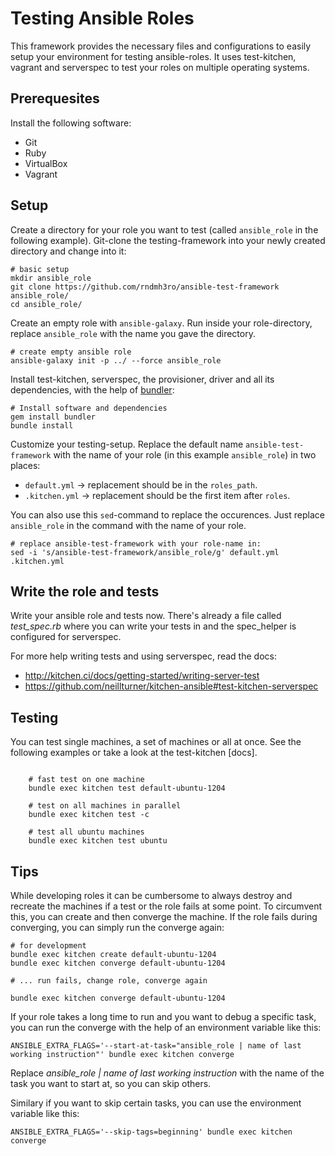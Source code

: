 # Testing Ansible Roles

This framework provides the necessary files and configurations to easily setup your environment for testing ansible-roles.
It uses test-kitchen, vagrant and serverspec to test your roles on multiple operating systems.

## Prerequesites

Install the following software:

- Git
- Ruby
- VirtualBox
- Vagrant

## Setup

Create a directory for your role you want to test (called `ansible_role` in the following example).
Git-clone the testing-framework into your newly created directory and change into it:
```
# basic setup
mkdir ansible_role
git clone https://github.com/rndmh3ro/ansible-test-framework ansible_role/
cd ansible_role/
```

Create an empty role with `ansible-galaxy`.
Run inside your role-directory, replace `ansible_role` with the name you gave the directory.

```
# create empty ansible role
ansible-galaxy init -p ../ --force ansible_role
```

Install test-kitchen, serverspec, the provisioner, driver and all its dependencies, with the help of [bundler]:
```
# Install software and dependencies
gem install bundler
bundle install
```

Customize your testing-setup. 
Replace the default name `ansible-test-framework` with the name of your role (in this example `ansible_role`) in two places:
- `default.yml` -> replacement should be in the `roles_path`.
- `.kitchen.yml` -> replacement should be the first item after `roles`.

You can also use this `sed`-command to replace the occurences.
Just replace `ansible_role` in the command with the name of your role.

```
# replace ansible-test-framework with your role-name in:
sed -i 's/ansible-test-framework/ansible_role/g' default.yml .kitchen.yml
```

## Write the role and tests

Write your ansible role and tests now.
There's already a file called *test_spec.rb* where you can write your tests in and the spec_helper is configured for serverspec.

For more help writing tests and using serverspec, read the docs:
- http://kitchen.ci/docs/getting-started/writing-server-test
- https://github.com/neillturner/kitchen-ansible#test-kitchen-serverspec

## Testing

You can test single machines, a set of machines or all at once. See the following examples or take a look at the test-kitchen [docs].
```

    # fast test on one machine
    bundle exec kitchen test default-ubuntu-1204

    # test on all machines in parallel
    bundle exec kitchen test -c

    # test all ubuntu machines
    bundle exec kitchen test ubuntu
```

## Tips

While developing roles it can be cumbersome to always destroy and recreate the machines if a test or the role fails at some point.
To circumvent this, you can create and then converge the machine. If the role fails during converging, you can simply run the converge again:

    # for development
    bundle exec kitchen create default-ubuntu-1204
    bundle exec kitchen converge default-ubuntu-1204

    # ... run fails, change role, converge again

    bundle exec kitchen converge default-ubuntu-1204


If your role takes a long time to run and you want to debug a specific task, you can run the converge with the help of an environment variable like this:

    ANSIBLE_EXTRA_FLAGS='--start-at-task="ansible_role | name of last working instruction"' bundle exec kitchen converge

Replace *ansible_role | name of last working instruction* with the name of the task you want to start at, so you can skip others.

Similary if you want to skip certain tasks, you can use the environment variable like this:

    ANSIBLE_EXTRA_FLAGS='--skip-tags=beginning' bundle exec kitchen converge

[test-kitchen]: https://github.com/test-kitchen/test-kitchen
[vagrant]: https://www.vagrantup.com/
[VirtualBox]: https://www.virtualbox.org/
[rake]: https://github.com/ruby/rake
[serverspec]: http://serverspec.org/
[kitchen-ansible]: https://github.com/neillturner/kitchen-ansible
[kitchen-vagrant]: https://github.com/test-kitchen/kitchen-vagrant
[kitchen-sync]: https://github.com/coderanger/kitchen-sync
[kitchen-transport-rsync]: https://github.com/unibet/kitchen-transport-rsync
[thor-foodcritic]: https://github.com/reset/thor-foodcritic
[hardening.io]: http://hardening.io/
[git]: https://www.git-scm.com/
[bundler]: http://bundler.io/
